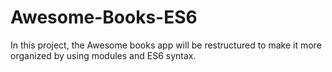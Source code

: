 # Awesome-Books-ES6
In this project, the Awesome books app will be restructured to make it more organized by using modules and ES6 syntax.
